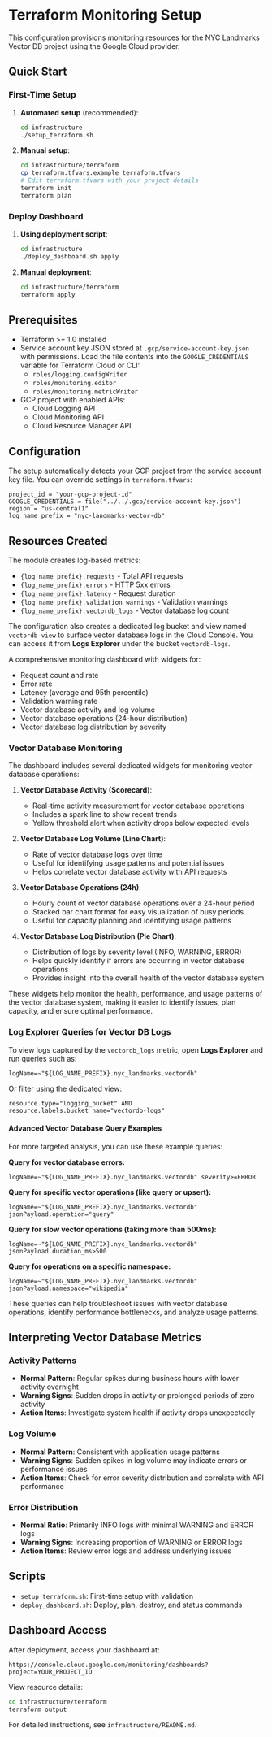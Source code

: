# Terraform Monitoring Setup

This configuration provisions monitoring resources for the NYC Landmarks Vector DB project using the Google Cloud provider.

## Quick Start

### First-Time Setup

1. **Automated setup** (recommended):

   ```bash
   cd infrastructure
   ./setup_terraform.sh
   ```

1. **Manual setup**:

   ```bash
   cd infrastructure/terraform
   cp terraform.tfvars.example terraform.tfvars
   # Edit terraform.tfvars with your project details
   terraform init
   terraform plan
   ```

### Deploy Dashboard

1. **Using deployment script**:

   ```bash
   cd infrastructure
   ./deploy_dashboard.sh apply
   ```

1. **Manual deployment**:

   ```bash
   cd infrastructure/terraform
   terraform apply
   ```

## Prerequisites

- Terraform >= 1.0 installed
- Service account key JSON stored at `.gcp/service-account-key.json` with permissions. Load the file contents into the `GOOGLE_CREDENTIALS` variable for Terraform Cloud or CLI:
  - `roles/logging.configWriter`
  - `roles/monitoring.editor`
  - `roles/monitoring.metricWriter`
- GCP project with enabled APIs:
  - Cloud Logging API
  - Cloud Monitoring API
  - Cloud Resource Manager API

## Configuration

The setup automatically detects your GCP project from the service account key file. You can override settings in `terraform.tfvars`:

```hcl
project_id = "your-gcp-project-id"
GOOGLE_CREDENTIALS = file("../../.gcp/service-account-key.json")
region = "us-central1"
log_name_prefix = "nyc-landmarks-vector-db"
```

## Resources Created

The module creates log-based metrics:

- `{log_name_prefix}.requests` - Total API requests
- `{log_name_prefix}.errors` - HTTP 5xx errors
- `{log_name_prefix}.latency` - Request duration
- `{log_name_prefix}.validation_warnings` - Validation warnings
- `{log_name_prefix}.vectordb_logs` - Vector database log count

The configuration also creates a dedicated log bucket and view named
`vectordb-view` to surface vector database logs in the Cloud Console.
You can access it from **Logs Explorer** under the bucket `vectordb-logs`.

A comprehensive monitoring dashboard with widgets for:

- Request count and rate
- Error rate
- Latency (average and 95th percentile)
- Validation warning rate
- Vector database activity and log volume
- Vector database operations (24-hour distribution)
- Vector database log distribution by severity

### Vector Database Monitoring

The dashboard includes several dedicated widgets for monitoring vector database operations:

1. **Vector Database Activity (Scorecard)**:

   - Real-time activity measurement for vector database operations
   - Includes a spark line to show recent trends
   - Yellow threshold alert when activity drops below expected levels

1. **Vector Database Log Volume (Line Chart)**:

   - Rate of vector database logs over time
   - Useful for identifying usage patterns and potential issues
   - Helps correlate vector database activity with API requests

1. **Vector Database Operations (24h)**:

   - Hourly count of vector database operations over a 24-hour period
   - Stacked bar chart format for easy visualization of busy periods
   - Useful for capacity planning and identifying usage patterns

1. **Vector Database Log Distribution (Pie Chart)**:

   - Distribution of logs by severity level (INFO, WARNING, ERROR)
   - Helps quickly identify if errors are occurring in vector database operations
   - Provides insight into the overall health of the vector database system

These widgets help monitor the health, performance, and usage patterns of the vector database system, making it easier to identify issues, plan capacity, and ensure optimal performance.

### Log Explorer Queries for Vector DB Logs

To view logs captured by the `vectordb_logs` metric, open **Logs Explorer** and
run queries such as:

```text
logName=~"${LOG_NAME_PREFIX}.nyc_landmarks.vectordb"
```

Or filter using the dedicated view:

```text
resource.type="logging_bucket" AND resource.labels.bucket_name="vectordb-logs"
```

#### Advanced Vector Database Query Examples

For more targeted analysis, you can use these example queries:

**Query for vector database errors:**

```
logName=~"${LOG_NAME_PREFIX}.nyc_landmarks.vectordb" severity>=ERROR
```

**Query for specific vector operations (like query or upsert):**

```
logName=~"${LOG_NAME_PREFIX}.nyc_landmarks.vectordb" jsonPayload.operation="query"
```

**Query for slow vector operations (taking more than 500ms):**

```
logName=~"${LOG_NAME_PREFIX}.nyc_landmarks.vectordb" jsonPayload.duration_ms>500
```

**Query for operations on a specific namespace:**

```
logName=~"${LOG_NAME_PREFIX}.nyc_landmarks.vectordb" jsonPayload.namespace="wikipedia"
```

These queries can help troubleshoot issues with vector database operations, identify performance bottlenecks, and analyze usage patterns.

## Interpreting Vector Database Metrics

### Activity Patterns

- **Normal Pattern**: Regular spikes during business hours with lower activity overnight
- **Warning Signs**: Sudden drops in activity or prolonged periods of zero activity
- **Action Items**: Investigate system health if activity drops unexpectedly

### Log Volume

- **Normal Pattern**: Consistent with application usage patterns
- **Warning Signs**: Sudden spikes in log volume may indicate errors or performance issues
- **Action Items**: Check for error severity distribution and correlate with API performance

### Error Distribution

- **Normal Ratio**: Primarily INFO logs with minimal WARNING and ERROR logs
- **Warning Signs**: Increasing proportion of WARNING or ERROR logs
- **Action Items**: Review error logs and address underlying issues

## Scripts

- `setup_terraform.sh`: First-time setup with validation
- `deploy_dashboard.sh`: Deploy, plan, destroy, and status commands

## Dashboard Access

After deployment, access your dashboard at:

```
https://console.cloud.google.com/monitoring/dashboards?project=YOUR_PROJECT_ID
```

View resource details:

```bash
cd infrastructure/terraform
terraform output
```

For detailed instructions, see `infrastructure/README.md`.
